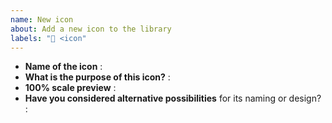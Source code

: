 ```yaml
---
name: New icon
about: Add a new icon to the library
labels: "🎨 <icon"
---
```


<!-- Thanks for submitting an icon! Please make sure you read the icon design guide
at https://github.com/lucide-icons/lucide/blob/master/docs/ICON_DESIGN_GUIDE.md beforehand,
and please fill everything below. -->

- **Name of the icon** : <!-- `icon` -->
- **What is the purpose of this icon?** : <!-- Shows that one can click it to... / Is used to denote or label... -->
- **100% scale preview** : <!-- upload an image -->
- **Have you considered alternative possibilities** for its naming or design? : 
